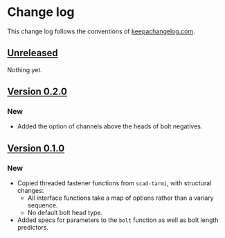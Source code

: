 # Change log
This change log follows the conventions of [keepachangelog.com](http://keepachangelog.com/).

## [Unreleased]
Nothing yet.

## [Version 0.2.0]
### New
- Added the option of channels above the heads of bolt negatives.

## [Version 0.1.0]
### New
- Copied threaded fastener functions from `scad-tarmi`, with structural
  changes:
  - All interface functions take a map of options rather than a variary
    sequence.
  - No default bolt head type.
- Added specs for parameters to the `bolt` function as well as bolt length
  predictors.

[Unreleased]: https://github.com/veikman/scad-klupe/compare/v0.2.0...HEAD
[Version 0.2.0]: https://github.com/veikman/scad-klupe/compare/v0.2.0...v0.1.0
[Version 0.1.0]: https://github.com/veikman/scad-klupe/compare/08c4182b635a76e75aca64508790e9c79c1acd5e...v0.1.0
